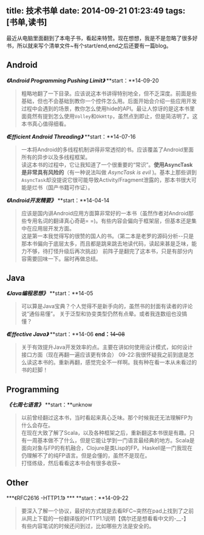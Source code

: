 title: 技术书单
date: 2014-09-21 01:23:49
tags: [书单,读书]
---
最近从电脑里面翻到了本电子书，看起来特赞。现在想想，我是不是忽略了很多好书，所以就来写个清单文件~有个start/end,end之后还要有一篇blog。
<!--more-->
Android
-----------------
***《Android Programming Pushing Limit》***	**start：**14-09-20
> 粗略地翻了一下目录。应该说这本书讲得特别地全，但不乏深度。前面是些基础，但也不会基础到教你一个控件怎么用。后面开始会介绍一些应用开发过程中会遇到的场景，教你怎么使用hide的API。最让人惊讶的是这本书里面竟然有提到怎么使用`Volley`和`OkHttp`，虽然点到即止，但是简洁明了。这本书真心值得细看。

***《Efficient Android Threading》*** **start：**14-07-16
> 一本将Android的多线程机制讲得非常透彻的书。应该覆盖了Android里面所有的异步以及多线程框架。  
> 读这本书的过程中，它让我知道了一个很重要的“常识”。**使用AsyncTask是非常具有风险的**（有一种说法叫做 *AsyncTask is evil* )。基本上那些讲到`AsyncTask`却没提说它很可能导致Activity/Fragment泄露的，那本书很大可能是烂书（国产书籍可作证）。

***《Android开发精要》*** **start：**14-04-14
> 应该是国内讲Android应用方面算非常好的一本书（虽然作者对Android那些专用名词的翻译真心奇葩= =)。有些内容会偏向于框架层，但基本还是集中在应用层开发方面。  
> 这是第一本我觉得写的很赞的国人的书。（第二本是老罗的源码分析--只是那本书偏向于底层太多，而且都是跳来跳去地读代码，读起来甚是乏味，能力不够，待打怪升级后再次挑战）
> 前阵子是翻完了这本书，只是有部分内容需要回味一下。届时再做总结。

Java
-------------------
***《Java编程思想》*** **start：**14-05
>可以算是Java宝典？个人觉得不是新手向的，虽然书的封面有读者的评论说“通俗易懂”。
>关于泛型和协变类型仍然有点晕。或者我连数组也没搞懂？

***《Effective Java》*** **start：**14-06 **end：**~~14-08~~
> 关于有效提升Java开发效率的点。主要在讲如何使用设计模式，如何设计接口方面（现在再翻一遍应该更有体会）
> 09-22:我很怀疑我之前到底是怎么读这本书的。重新再翻，感觉完全不一样啊。我有种在看一本从未看过的书的赶脚！

Programming
-------------------
***《七周七语言》*** **start：**unknow
> 以前曾经翻过这本书，当时看起来真心乏味。那个时候我还无法理解FP为什么会存在。  
> 在现在大致了解了Scala，以及各种框架之后，重新翻这本书很是有趣。只有一周基本做不了什么，但是它能让学到一门语言最经典的地方。Scala是面向对象与FP的有机融合，Clojure是类Lisp的FP。Haskell是一门我现在仍理解不了的纯FP语言。但是会懂的，虽然不是现在。  
> 打怪练级，然后看看这本书会有很多收获~

Other
-----------------
***《RFC2616 -HTTP1.1》 *** **start：**14-09-22 
>要深入了解一个协议，最好的方式就是去看RFC~突然在pad上找到了之前从网上下载的一份翻译版的HTTP1.1说明【偶尔还是想看看中文的-__-】  
>有些内容笔试的时候还问到过，比如哪些方法是安全的。


